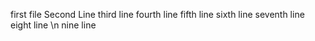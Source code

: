 first file
Second Line 
third line
fourth line
fifth line
sixth line
seventh line
eight line \n
nine  line